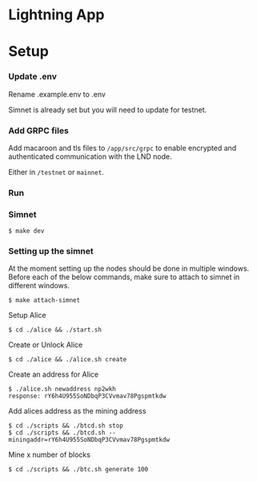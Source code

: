 # Lightning App

# Setup
### Update .env
Rename .example.env to .env

Simnet is already set but you will need to update for testnet.

### Add GRPC files
Add macaroon and tls files to `/app/src/grpc` to enable encrypted and authenticated
communication with the LND node.

Either in `/testnet` or `mainnet`.

### Run
### Simnet
```
$ make dev
```

### Setting up the simnet

At the moment setting up the nodes should be done in multiple windows.
Before each of the below commands, make sure to attach to simnet in
different windows.
```
$ make attach-simnet
```

Setup Alice
```
$ cd ./alice && ./start.sh
```

Create or Unlock Alice
```
$ cd ./alice && ./alice.sh create
```

Create an address for Alice
```
$ ./alice.sh newaddress np2wkh
response: rY6h4U955SoNDbqP3CVvmav78Pgspmtkdw
```

Add alices address as the mining address
```
$ cd ./scripts && ./btcd.sh stop
$ cd ./scripts && ./btcd.sh --miningaddr=rY6h4U955SoNDbqP3CVvmav78Pgspmtkdw
```

Mine x number of blocks
```
$ cd ./scripts && ./btc.sh generate 100
```
